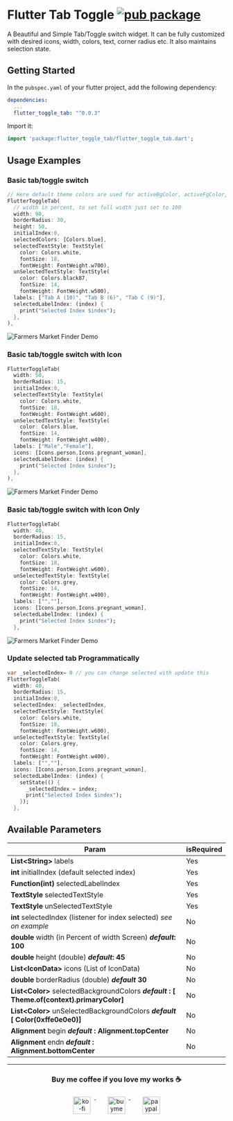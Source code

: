 
# Flutter Tab Toggle [![pub package](https://img.shields.io/pub/v/flutter_toggle_tab.svg)](https://pub.dev/packages/flutter_toggle_tab)
A Beautiful and Simple Tab/Toggle switch widget. It can be fully customized with desired icons, width, colors, text, corner radius etc. It also maintains selection state.

## Getting Started

In the `pubspec.yaml` of your flutter project, add the following dependency:

```yaml
dependencies:
  ...
  flutter_toggle_tab: "^0.0.3"
```

Import it:

```dart
import 'package:flutter_toggle_tab/flutter_toggle_tab.dart';
```

## Usage Examples

### Basic tab/toggle switch 
```dart
// Here default theme colors are used for activeBgColor, activeFgColor, inactiveBgColor and inactiveFgColor
FlutterToggleTab(  
  // width in percent, to set full width just set to 100  
  width: 90,  
  borderRadius: 30,  
  height: 50,  
  initialIndex:0, 
  selectedColors: [Colors.blue],  
  selectedTextStyle: TextStyle(  
    color: Colors.white,
    fontSize: 18,
    fontWeight: FontWeight.w700),
  unSelectedTextStyle: TextStyle(  
    color: Colors.black87,
    fontSize: 14,
    fontWeight: FontWeight.w500),
  labels: ["Tab A (10)", "Tab B (6)", "Tab C (9)"],  
  selectedLabelIndex: (index) {  
	print("Selected Index $index");
  },  
),
```

![Farmers Market Finder Demo](https://github.com/ukieTux/flutter_toggle_tab/blob/master/gifs/basic.gif)

### Basic tab/toggle switch with Icon 

```dart
FlutterToggleTab(  
  width: 50,  
  borderRadius: 15,  
  initialIndex:0, 
  selectedTextStyle: TextStyle(
    color: Colors.white,
    fontSize: 18,
    fontWeight: FontWeight.w600),
  unSelectedTextStyle: TextStyle(
    color: Colors.blue,
    fontSize: 14,
    fontWeight: FontWeight.w400),
  labels: ["Male","Female"],  
  icons: [Icons.person,Icons.pregnant_woman],  
  selectedLabelIndex: (index) {  
	print("Selected Index $index");
  },  
),
```

![Farmers Market Finder Demo](https://github.com/ukieTux/flutter_toggle_tab/blob/master/gifs/with_icon.gif)


### Basic tab/toggle switch with Icon Only

```dart
FlutterToggleTab(  
  width: 40,  
  borderRadius: 15,  
  initialIndex:0, 
  selectedTextStyle: TextStyle(
    color: Colors.white,
    fontSize: 18,
    fontWeight: FontWeight.w600),
  unSelectedTextStyle: TextStyle(
    color: Colors.grey,
    fontSize: 14,
    fontWeight: FontWeight.w400),
  labels: ["",""],  
  icons: [Icons.person,Icons.pregnant_woman], 
  selectedLabelIndex: (index) { 
	print("Selected Index $index");
  },
```

![Farmers Market Finder Demo](https://github.com/ukieTux/flutter_toggle_tab/blob/master/gifs/with_icon_only.gif)

### Update selected tab Programmatically

```dart
var _selectedIndex= 0 // you can change selected with update this 
FlutterToggleTab(  
  width: 40,  
  borderRadius: 15,
  initialIndex:0, 
  selectedIndex: _selectedIndex,  
  selectedTextStyle: TextStyle(
    color: Colors.white,
    fontSize: 18,
    fontWeight: FontWeight.w600),
  unSelectedTextStyle: TextStyle(
    color: Colors.grey,
    fontSize: 14,
    fontWeight: FontWeight.w400),
  labels: ["",""],  
  icons: [Icons.person,Icons.pregnant_woman], 
  selectedLabelIndex: (index) {  
	setState(() {
	  _selectedIndex = index;
	  print("Selected Index $index");
	});
  },
```


## Available Parameters
| Param | isRequired |
|--|--|
| **List<String\>** labels | Yes |
| **int** initialIndex (default selected index) | Yes |
| **Function(int)** selectedLabelIndex | Yes |
| **TextStyle** selectedTextStyle | Yes |
| **TextStyle** unSelectedTextStyle | Yes |
| **int** selectedIndex (listener for index selected) *see on example* | No |
| **double** width (in Percent of width Screen) ***default*: 100** | No |
| **double** height (double) ***default*: 45** | No |
| **List<IconData\>** icons (List of IconData) | No |
| **double** borderRadius (double) ***default* 30**| No |
| **List<Color\>** selectedBackgroundColors ***default* : [ Theme.of(context).primaryColor]**| No |
| **List<Color\>** unSelectedBackgroundColors ***default* [ Color(0xffe0e0e0)]**| No |
| **Alignment** begin ***default* : Alignment.topCenter** | No |
| **Alignment** endn ***default* : Alignment.bottomCenter** | No |

---
<h3 align="center">Buy me coffee if you love my works ☕️</h3>
<p align="center">
  <a href="https://ko-fi.com/ukietux" target="_blank">
    <img src="https://help.ko-fi.com/system/photos/3604/0095/9793/logo_circle.png" alt="ko-fi" style="vertical-align:top; margin:8px" height="40">
  </a>&nbsp;&nbsp;&nbsp;&nbsp;
  <a href="https://www.buymeacoffee.com/ukieTux" target="_blank">
    <img src="https://www.buymeacoffee.com/assets/img/guidelines/download-assets-sm-2.svg" alt="buymeacoffe" style="vertical-align:top; margin:8px" height="40">
  </a>&nbsp;&nbsp;&nbsp;&nbsp;
  <a href="https://paypal.me/ukieTux" target="_blank">
    <img src="https://blog.zoom.us/wp-content/uploads/2019/08/paypal.png" alt="paypal" style="vertical-align:top; margin:8px" height="40">
  </a>
</p>
<br><br>